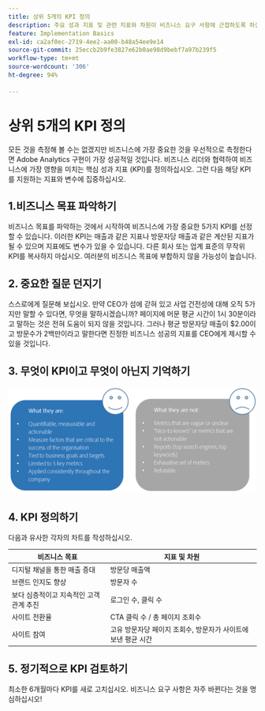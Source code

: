 ```yaml
---
title: 상위 5개의 KPI 정의
description: 주요 성과 지표 및 관련 지표와 차원이 비즈니스 요구 사항에 근접하도록 하십시오.
feature: Implementation Basics
exl-id: ca2af0ec-2719-4ee2-aa00-b48a54ee9e14
source-git-commit: 25eccb2b9fe3827e62b0ae98d9bebf7a97b239f5
workflow-type: tm+mt
source-wordcount: '306'
ht-degree: 94%

---
```


# 상위 5개의 KPI 정의

모든 것을 측정해 볼 수는 없겠지만 비즈니스에 가장 중요한 것을 우선적으로 측정한다면 Adobe Analytics 구현이 가장 성공적일 것입니다. 비즈니스 리더와 협력하여 비즈니스에 가장 영향을 미치는 핵심 성과 지표 (KPI)를 정의하십시오. 그런 다음 해당 KPI를 지원하는 지표와 변수에 집중하십시오.

## 1.비즈니스 목표 파악하기

비즈니스 목표를 파악하는 것에서 시작하여 비즈니스에 가장 중요한 5가지 KPI를 선정할 수 있습니다. 이러한 KPI는 매출과 같은 지표나 방문자당 매출과 같은 계산된 지표가 될 수 있으며 지표에도 변수가 있을 수 있습니다. 다른 회사 또는 업계 표준의 무작위 KPI를 복사하지 마십시오. 여러분의 비즈니스 목표에 부합하지 않을 가능성이 높습니다.

## 2. 중요한 질문 던지기

스스로에게 질문해 보십시오. 만약 CEO가 섬에 갇혀 있고 사업 건전성에 대해 오직 5가지만 말할 수 있다면, 무엇을 말하시겠습니까? 페이지에 머문 평균 시간이 1시 30분이라고 말하는 것은 전혀 도움이 되지 않을 것입니다. 그러나 평균 방문자당 매출이 $2.00이고 방문수가 2백만이라고 말한다면 진정한 비즈니스 성공의 지표를 CEO에게 제시할 수 있을 것입니다.

## 3. 무엇이 KPI이고 무엇이 아닌지 기억하기

![](assets/kpis.png)

## 4. KPI 정의하기

다음과 유사한 각자의 차트를 작성하십시오.

| 비즈니스 목표 | 지표 및 차원 |
| --- | --- |
| 디지털 채널을 통한 매출 증대 | 방문당 매출액 |
| 브랜드 인지도 향상 | 방문자 수 |
| 보다 심층적이고 지속적인 고객 관계 추진 | 로그인 수, 클릭 수 |
| 사이트 전환율 | CTA 클릭 수 / 총 페이지 조회수 |
| 사이트 참여 | 고유 방문자당 페이지 조회수, 방문자가 사이트에 보낸 평균 시간 |

## 5. 정기적으로 KPI 검토하기

최소한 6개월마다 KPI를 새로 고치십시오. 비즈니스 요구 사항은 자주 바뀐다는 것을 명심하십시오!
